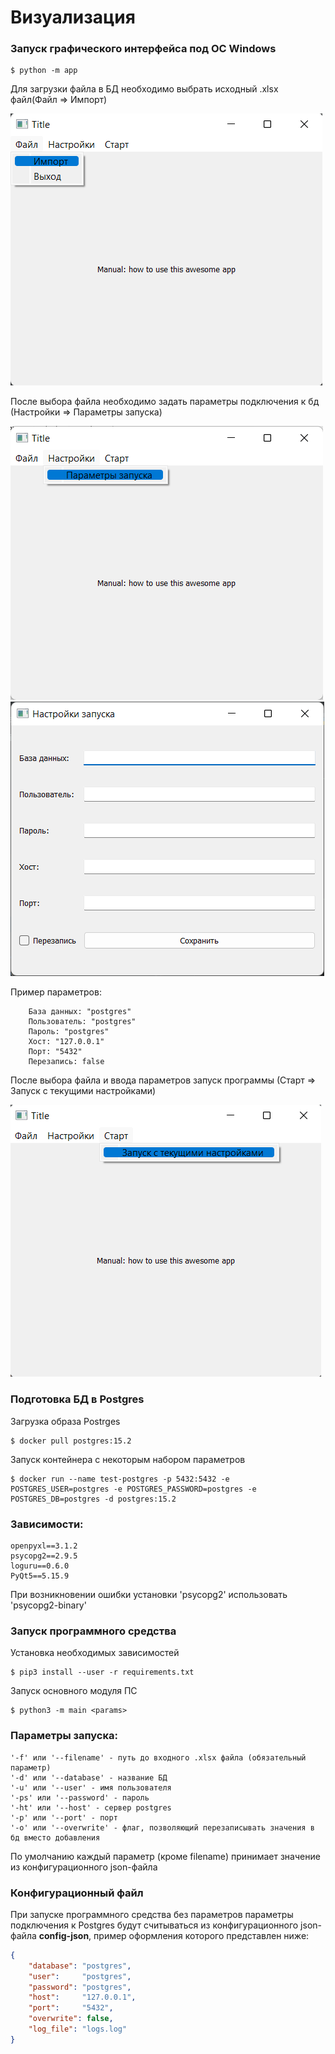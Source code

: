 # Визуализация

### Запуск графического интерфейса под ОС Windows
```console
$ python -m app
```
Для загрузки файла в БД необходимо выбрать исходный .xlsx файл(Файл => Импорт)

![Import file](./img-examples/import.png)

После выбора файла необходимо задать параметры подключения к бд (Настройки => Параметры запуска)

![Settings](./img-examples/settings1.png)
![Settings](./img-examples/settings2.png)

Пример параметров:
```
    База данных: "postgres"
    Пользователь: "postgres"
    Пароль: "postgres"
    Хост: "127.0.0.1"
    Порт: "5432"
    Перезапись: false
```
После выбора файла и ввода параметров запуск программы (Старт => Запуск с текущими настройками)

![Run](./img-examples/run.png)

### Подготовка БД в Postgres
Загрузка образа Postrges
```console
$ docker pull postgres:15.2
```


Запуск контейнера с некоторым набором параметров

```console
$ docker run --name test-postgres -p 5432:5432 -e POSTGRES_USER=postgres -e POSTGRES_PASSWORD=postgres -e POSTGRES_DB=postgres -d postgres:15.2
```

### Зависимости:
```
openpyxl==3.1.2
psycopg2==2.9.5
loguru==0.6.0
PyQt5==5.15.9
```
При возникновении ошибки установки 'psycopg2' использовать 'psycopg2-binary'

### Запуск программного средства

Установка необходимых зависимостей
```console
$ pip3 install --user -r requirements.txt
```

Запуск основного модуля ПС
```console
$ python3 -m main <params> 
```

### Параметры запуска:
    '-f' или '--filename' - путь до входного .xlsx файла (обязательный параметр)
    '-d' или '--database' - название БД
    '-u' или '--user' - имя пользователя
    '-ps' или '--password' - пароль
    '-ht' или '--host' - сервер postgres
    '-p' или '--port' - порт
    '-o' или '--overwrite' - флаг, позволяющий перезаписывать значения в бд вместо добавления
По умолчанию каждый параметр (кроме filename) принимает значение из конфигурационного json-файла



### Конфигурационный файл

При запуске программного средства без параметров параметры подключения к Postgres будут считываться из конфигурационного json-файла **config-json**, пример оформления которого представлен ниже:
```json
{
    "database": "postgres",
    "user":     "postgres",
    "password": "postgres",
    "host":     "127.0.0.1",
    "port":     "5432",
    "overwrite": false,
    "log_file": "logs.log"
}
```
